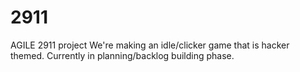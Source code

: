 # 2911
AGILE 2911 project
We're making an idle/clicker game that is hacker themed.
Currently in planning/backlog building phase.
